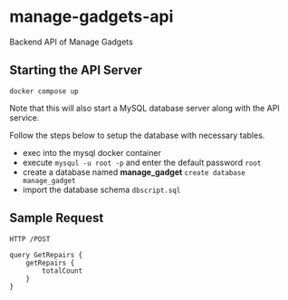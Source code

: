 # manage-gadgets-api
Backend API of Manage Gadgets

## Starting the API Server

```docker compose up```

Note that this will also start a MySQL database server along with the API service. 

Follow the steps below to setup the database with necessary tables.

- exec into the mysql docker container 
- execute ```mysqul -u root -p``` and enter the default password ```root```
- create a database named **manage_gadget** ```create database manage_gadget```
- import the database schema ```dbscript.sql```


## Sample Request

```
HTTP /POST

query GetRepairs {
    getRepairs {
        totalCount
    }
}
```